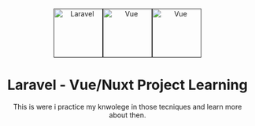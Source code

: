 <p align="center"><a href="" target="_blank" rel="noopener noreferrer"><img width="100" src="http://www.wallacesilva.com/blog/wp-content/uploads/2015/01/laravel-1.png" alt="Laravel"></a><a href="" target="_blank" rel="noopener noreferrer"><img width="100" src="https://vuejs.org/images/logo.png" alt="Vue"></a><a href="" target="_blank" rel="noopener noreferrer"><img width="100" src="https://avatars2.githubusercontent.com/u/23360933?s=200&v=4" alt="Vue"></a></p>

<h1 align="center">Laravel - Vue/Nuxt Project Learning</h1>

<p align="center">
This is were i practice my knwolege in those tecniques and learn more about then.
</p>
